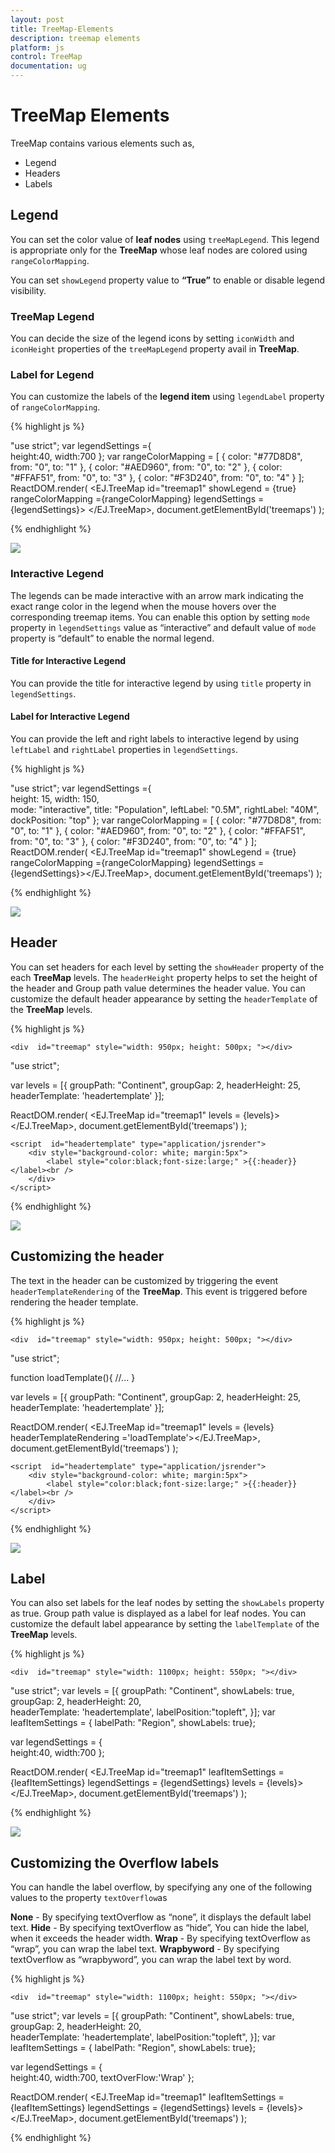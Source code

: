 ```yaml
---
layout: post
title: TreeMap-Elements
description: treemap elements
platform: js
control: TreeMap
documentation: ug
---
```


# TreeMap Elements

TreeMap contains various elements such as,

* Legend
* Headers
* Labels

## Legend

You can set the color value of **leaf nodes** using `treeMapLegend`. This legend is appropriate only for the **TreeMap** whose leaf nodes are colored using `rangeColorMapping`.

You can set `showLegend` property value to **“True”** to enable or disable legend visibility.

### TreeMap Legend

You can decide the size of the legend icons by setting `iconWidth` and `iconHeight` properties of the `treeMapLegend` property avail in **TreeMap**.

### Label for Legend

You can customize the labels of the **legend item** using `legendLabel` property of `rangeColorMapping`. 

{% highlight js %}

"use strict";
var legendSettings ={                   
                    height:40,
                    width:700
                };
 var rangeColorMapping = [
                { color: "#77D8D8", from: "0", to: "1" },
                { color: "#AED960", from: "0", to: "2" },
                { color: "#FFAF51", from: "0", to: "3" },
                { color: "#F3D240", from: "0", to: "4" }
            ];
ReactDOM.render(
    <EJ.TreeMap id="treemap1" showLegend = {true} rangeColorMapping ={rangeColorMapping}  legendSettings = {legendSettings}> </EJ.TreeMap>,
    document.getElementById('treemaps')
);


{% endhighlight %}

![](/js/TreeMap/TreeMap-Elements_images/TreeMap-Elements_img1.png)


### Interactive Legend

The legends can be made interactive with an arrow mark indicating the exact range color in the legend when the mouse hovers over the corresponding treemap items. You can enable this option by setting `mode` property in `legendSettings` value as “interactive” and default value of `mode` property is “default” to enable the normal legend.

#### Title for Interactive Legend

You can provide the title for interactive legend by using `title` property in `legendSettings`.

#### Label for Interactive Legend

You can provide the left and right labels to interactive legend by using `leftLabel` and `rightLabel` properties in `legendSettings`. 


{% highlight js %}

"use strict";
var legendSettings ={                   
                    height: 15,
                    width: 150,                    
                    mode: "interactive",
                    title: "Population",
                    leftLabel: "0.5M",
                    rightLabel: "40M",
                    dockPosition: "top"
                };
var rangeColorMapping = [
            { color: "#77D8D8", from: "0", to: "1" },
            { color: "#AED960", from: "0", to: "2" },
            { color: "#FFAF51", from: "0", to: "3" },
            { color: "#F3D240", from: "0", to: "4" }
        ];
ReactDOM.render(
    <EJ.TreeMap id="treemap1" showLegend = {true} rangeColorMapping ={rangeColorMapping}  legendSettings = {legendSettings}></EJ.TreeMap>,
    document.getElementById('treemaps')
);



{% endhighlight %}

![](/js/TreeMap/TreeMap-Elements_images/Interactive_Legend.png)


## Header

You can set headers for each level by setting the `showHeader` property of the each **TreeMap** levels. The `headerHeight` property helps to set the height of the header and Group path value determines the header value. You can customize the default header appearance by setting the `headerTemplate` of the **TreeMap** levels.

{% highlight js %}

    <div  id="treemap" style="width: 950px; height: 500px; "></div>

"use strict";

var levels = [{
            groupPath: "Continent", 
            groupGap: 2, 
            headerHeight: 25, 
            headerTemplate: 'headertemplate' 
}];

ReactDOM.render(
    <EJ.TreeMap id="treemap1" levels = {levels}></EJ.TreeMap>,
    document.getElementById('treemaps')
);           

    <script  id="headertemplate" type="application/jsrender">
        <div style="background-color: white; margin:5px">
            <label style="color:black;font-size:large;" >{{:header}}</label><br />            
        </div>                        
    </script>                      


{% endhighlight %}



![](/js/TreeMap/TreeMap-Elements_images/TreeMap-Elements_img2.png)


## Customizing the header

The text in the header can be customized by triggering the event `headerTemplateRendering` of the **TreeMap**. This event is triggered before rendering the header template. 

{% highlight js %}

    <div  id="treemap" style="width: 950px; height: 500px; "></div>

"use strict";

function loadTemplate(){
    //...
}

var levels = [{
            groupPath: "Continent", 
            groupGap: 2, 
            headerHeight: 25, 
            headerTemplate: 'headertemplate' 
}];

ReactDOM.render(
    <EJ.TreeMap id="treemap1" levels = {levels} headerTemplateRendering ='loadTemplate'></EJ.TreeMap>,
    document.getElementById('treemaps')
);           

    <script  id="headertemplate" type="application/jsrender">
        <div style="background-color: white; margin:5px">
            <label style="color:black;font-size:large;" >{{:header}}</label><br />            
        </div>                        
    </script>                      


{% endhighlight %}


![](/js/TreeMap/TreeMap-Elements_images/TreeMap-Elements_img4.png)


## Label

You can also set labels for the leaf nodes by setting the `showLabels` property as true. Group path value is displayed as a label for leaf nodes. You can customize the default label appearance by setting the `labelTemplate` of the **TreeMap** levels.

{% highlight js %}

    <div  id="treemap" style="width: 1100px; height: 550px; "></div>
    
"use strict";
var levels = [{
                groupPath: "Continent", 
                showLabels: true, 
                groupGap: 2, 
                headerHeight: 20,  
                headerTemplate: 'headertemplate', 
                labelPosition:"topleft", 
}];
var leafItemSettings = { labelPath: "Region", showLabels: true};

var legendSettings = {					
				    height:40,
					width:700
};

ReactDOM.render(
    <EJ.TreeMap id="treemap1" leafItemSettings = {leafItemSettings} 
    legendSettings = {legendSettings} levels = {levels}></EJ.TreeMap>,
    document.getElementById('treemaps')
);             
    <script  id="headertemplate" type="application/jsrender">
        <div style="background-color: white; margin:5px">
            <label style="color:black;font-size:medium;" >{{:header}}</label><br />            
        </div>                        
    </script>             


{% endhighlight %}



![](/js/TreeMap/TreeMap-Elements_images/TreeMap-Elements_img3.png)



## Customizing the Overflow labels

You can handle the label overflow, by specifying any one of the following values to the property `textOverflow`as

**None**       - By specifying textOverflow as “none”, it displays the default label text.
**Hide**       - By specifying textOverflow as “hide”, You can hide the label, when it exceeds the header width.
**Wrap**       - By specifying textOverflow as “wrap”, you can wrap the label text.
**Wrapbyword** - By specifying textOverflow as “wrapbyword”, you can wrap the label text by word.


{% highlight js %}

    <div  id="treemap" style="width: 1100px; height: 550px; "></div>
    
"use strict";
var levels = [{
                groupPath: "Continent", 
                showLabels: true, 
                groupGap: 2, 
                headerHeight: 20,  
                headerTemplate: 'headertemplate', 
                labelPosition:"topleft", 
}];
var leafItemSettings = { labelPath: "Region", showLabels: true};

var legendSettings = {					
				    height:40,
					width:700,
                    textOverFlow:'Wrap'
};

ReactDOM.render(
    <EJ.TreeMap id="treemap1" leafItemSettings = {leafItemSettings} 
    legendSettings = {legendSettings} levels = {levels}></EJ.TreeMap>,
    document.getElementById('treemaps')
);             
    <script  id="headertemplate" type="application/jsrender">
        <div style="background-color: white; margin:5px">
            <label style="color:black;font-size:medium;" >{{:header}}</label><br />            
        </div>                        
    </script>             


{% endhighlight %}

